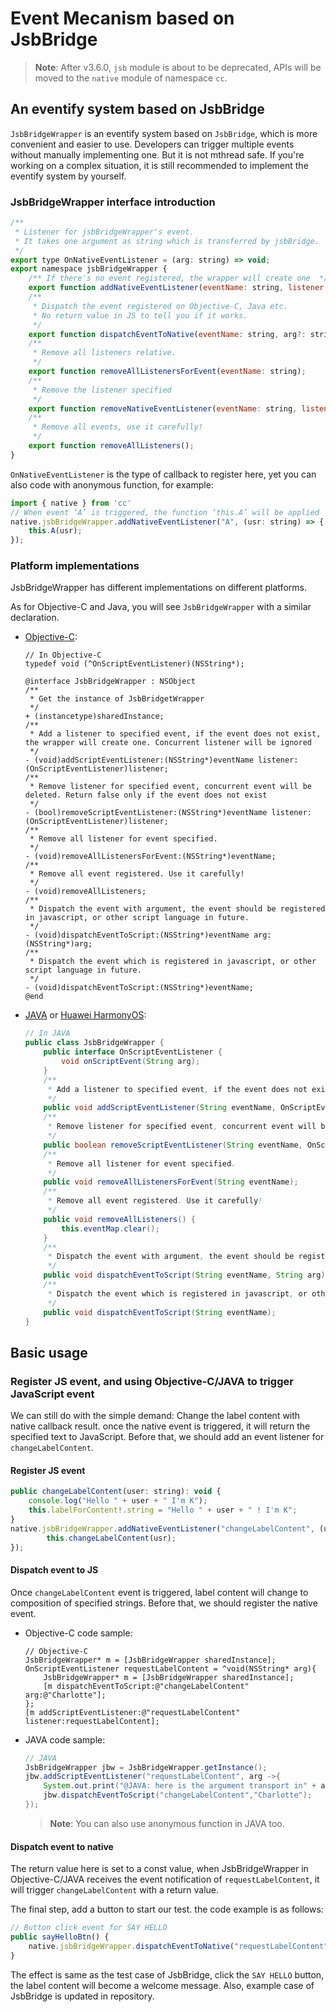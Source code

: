 # Event Mecanism based on JsbBridge

> **Note**: After v3.6.0, `jsb` module is about to be deprecated, APIs will be moved to the `native` module of namespace `cc`.

## An eventify system based on JsbBridge

`JsbBridgeWrapper` is an eventify system based on `JsbBridge`, which is more convenient and easier to use. Developers can trigger multiple events without manually implementing one. But it is not mthread safe. If you're working on a complex situation, it is still recommended to implement the eventify system by yourself.

### JsbBridgeWrapper interface introduction

```js
/**
 * Listener for jsbBridgeWrapper's event.
 * It takes one argument as string which is transferred by jsbBridge.
 */
export type OnNativeEventListener = (arg: string) => void;
export namespace jsbBridgeWrapper {
    /** If there's no event registered, the wrapper will create one  */
    export function addNativeEventListener(eventName: string, listener: OnNativeEventListener);
    /**
     * Dispatch the event registered on Objective-C, Java etc.
     * No return value in JS to tell you if it works.
     */
    export function dispatchEventToNative(eventName: string, arg?: string);
    /**
     * Remove all listeners relative.
     */
    export function removeAllListenersForEvent(eventName: string);
    /**
     * Remove the listener specified
     */
    export function removeNativeEventListener(eventName: string, listener: OnNativeEventListener);
    /**
     * Remove all events, use it carefully!
     */
    export function removeAllListeners();
}
```

`OnNativeEventListener` is the type of callback to register here, yet you can also code with anonymous function, for example:

```js
import { native } from 'cc'
// When event ‘A’ is triggered, the function ‘this.A’ will be applied
native.jsbBridgeWrapper.addNativeEventListener("A", (usr: string) => {
    this.A(usr);
});
```

### Platform implementations

JsbBridgeWrapper has different implementations on different platforms.

As for Objective-C and Java, you will see `JsbBridgeWrapper` with a similar declaration.

- [Objective-C](https://github.com/cocos/cocos-engine/blob/v3.6.0/native/cocos/platform/apple/JsbBridgeWrapper.h):

    ```objc
    // In Objective-C
    typedef void (^OnScriptEventListener)(NSString*);

    @interface JsbBridgeWrapper : NSObject
    /**
     * Get the instance of JsbBridgetWrapper
     */
    + (instancetype)sharedInstance;
    /**
     * Add a listener to specified event, if the event does not exist, the wrapper will create one. Concurrent listener will be ignored
     */
    - (void)addScriptEventListener:(NSString*)eventName listener:(OnScriptEventListener)listener;
    /**
     * Remove listener for specified event, concurrent event will be deleted. Return false only if the event does not exist
     */
    - (bool)removeScriptEventListener:(NSString*)eventName listener:(OnScriptEventListener)listener;
    /**
     * Remove all listener for event specified.
     */
    - (void)removeAllListenersForEvent:(NSString*)eventName;
    /**
     * Remove all event registered. Use it carefully!
     */
    - (void)removeAllListeners;
    /**
     * Dispatch the event with argument, the event should be registered in javascript, or other script language in future.
     */
    - (void)dispatchEventToScript:(NSString*)eventName arg:(NSString*)arg;
    /**
     * Dispatch the event which is registered in javascript, or other script language in future.
     */
    - (void)dispatchEventToScript:(NSString*)eventName;
    @end

    ```
- [JAVA](https://github.com/cocos/cocos-engine/blob/v3.5.0/native/cocos/platform/android/java/src/com/cocos/lib/JsbBridgeWrapper.java) or [Huawei HarmonyOS](https://github.com/cocos/cocos-engine/blob/v3.5.0/native/cocos/platform/ohos/libcocos/src/main/java/com/cocos/lib/JsbBridgeWrapper.java):

    ```JAVA
    // In JAVA
    public class JsbBridgeWrapper {
        public interface OnScriptEventListener {
            void onScriptEvent(String arg);
        }
        /**
         * Add a listener to specified event, if the event does not exist, the wrapper will create one. Concurrent listener will be ignored
         */
        public void addScriptEventListener(String eventName, OnScriptEventListener listener);
        /**
         * Remove listener for specified event, concurrent event will be deleted. Return false only if the event does not exist
         */
        public boolean removeScriptEventListener(String eventName, OnScriptEventListener listener);
        /**
         * Remove all listener for event specified.
         */
        public void removeAllListenersForEvent(String eventName);
        /**
         * Remove all event registered. Use it carefully!
         */
        public void removeAllListeners() {
            this.eventMap.clear();
        }
        /**
         * Dispatch the event with argument, the event should be registered in javascript, or other script language in future.
         */
        public void dispatchEventToScript(String eventName, String arg);
        /**
         * Dispatch the event which is registered in javascript, or other script language in future.
         */
        public void dispatchEventToScript(String eventName);
    }
    ```

## Basic usage

### Register JS event, and using Objective-C/JAVA to trigger JavaScript event

We can still do with the simple demand: Change the label content with native callback result. once the native event is triggered, it will return the specified text to JavaScript. Before that, we should add an event listener for `changeLabelContent`.

#### Register JS event

```js
public changeLabelContent(user: string): void {
    console.log("Hello " + user + " I'm K");
    this.labelForContent!.string = "Hello " + user + " ! I'm K";
}
native.jsbBridgeWrapper.addNativeEventListener("changeLabelContent", (usr: string) => {
        this.changeLabelContent(usr);
});
```

#### Dispatch event to JS 

Once `changeLabelContent` event is triggered, label content will change to composition of specified strings. Before that, we should register the native event.

- Objective-C code sample:

    ```Objc
    // Objective-C
    JsbBridgeWrapper* m = [JsbBridgeWrapper sharedInstance];
    OnScriptEventListener requestLabelContent = ^void(NSString* arg){
        JsbBridgeWrapper* m = [JsbBridgeWrapper sharedInstance];
        [m dispatchEventToScript:@"changeLabelContent" arg:@"Charlotte"];
    };
    [m addScriptEventListener:@"requestLabelContent" listener:requestLabelContent];
    ```

- JAVA code sample:

    ```JAVA
    // JAVA
    JsbBridgeWrapper jbw = JsbBridgeWrapper.getInstance();
    jbw.addScriptEventListener("requestLabelContent", arg ->{
        System.out.print("@JAVA: here is the argument transport in" + arg);
        jbw.dispatchEventToScript("changeLabelContent","Charlotte");
    });
    ```

    > **Note**: You can also use anonymous function in JAVA too.

#### Dispatch event to native

The return value here is set to a const value, when JsbBridgeWrapper in Objective-C/JAVA receives the event notification of `requestLabelContent`, it will trigger `changeLabelContent` with a return value.

The final step, add a button to start our test. the code example is as follows:

```js
// Button click event for SAY HELLO
public sayHelloBtn() {
    native.jsbBridgeWrapper.dispatchEventToNative("requestLabelContent");
}
```

The effect is same as the test case of JsbBridge, click the `SAY HELLO` button, the label content will become a welcome message. Also, example case of JsbBridge is updated in repository.
